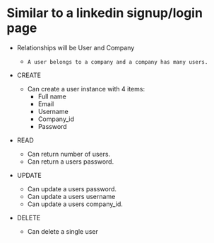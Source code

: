 # Similar to a linkedin signup/login page

- Relationships will be User and Company
  - `A user belongs to a company and a company has many users.`

- CREATE
  - Can create a user instance with 4 items:
    - Full name
    - Email
    - Username
    - Company_id
    - Password
    <!-- - Picture (advanced deliverable) -->

- READ
  - Can return number of users.
  - Can return a users password.

- UPDATE
  - Can update a users password.
  - Can update a users username
  - Can update a users company_id.

- DELETE
  - Can delete a single user